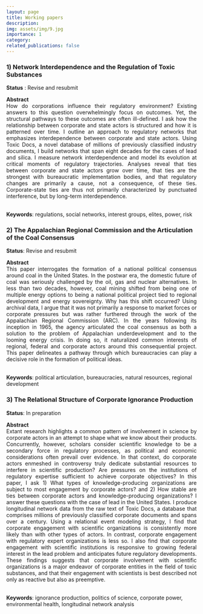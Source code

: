 ```yaml
---
layout: page
title: Working papers
description:
img: assets/img/9.jpg
importance: 1
category:
related_publications: false
---
```


### 1) Network Interdependence and the Regulation of Toxic Substances
<b>Status</b> : Revise and resubmit

<div style="text-align: justify;">
<b>Abstract</b><br>
How do corporations influence their regulatory environment? Existing answers to this question overwhelmingly focus on outcomes. Yet, the structural pathways to these outcomes are often ill-defined. I ask how the relationship between corporate and state actors is structured and how it is patterned over time. I outline an approach to regulatory networks that emphasizes interdependence between corporate and state actors. Using Toxic Docs, a novel database of millions of previously classified industry documents, I build networks that span eight decades for the cases of lead and silica. I measure network interdependence and model its evolution at critical moments of regulatory trajectories. Analyses reveal that ties between corporate and state actors grow over time, that ties are the strongest with bureaucratic implementation bodies, and that regulatory changes are primarily a cause, not a consequence, of these ties. Corporate-state ties are thus not primarily characterized by punctuated interference, but by long-term interdependence.
</div><br>

<b>Keywords</b>: regulations, social networks, interest groups, elites, power, risk

### 2) The Appalachian Regional Commission and the Articulation of the Coal Consensus
<b>Status</b>: Revise and resubmit

<div style="text-align: justify;">
<b>Abstract</b><br>
This paper interrogates the formation of a national political consensus around coal in the United States. In the postwar era, the domestic future of coal was seriously challenged by the oil, gas and nuclear alternatives. In less than two decades, however, coal mining shifted from being one of multiple energy options to being a national political project tied to regional development and energy sovereignty. Why has this shift occurred? Using archival data, I argue that it was not primarily a response to market forces or corporate pressures but was rather furthered through the work of the Appalachian Regional Commission (ARC). In the years following its inception in 1965, the agency articulated the coal consensus as both a solution to the problem of Appalachian underdevelopment and to the looming energy crisis. In doing so, it naturalized common interests of regional, federal and corporate actors around this consequential project. This paper delineates a pathway through which bureaucracies can play a decisive role in the formation of political ideas.
</div><br>

<b>Keywords</b>: political articulation, bureaucracies, natural resources, regional development

### 3) The Relational Structure of Corporate Ignorance Production
<b>Status</b>: In preparation

<div style="text-align: justify;">
<b>Abstract</b><br>
Extant research highlights a common pattern of involvement in science by corporate actors in an attempt to shape what we know about their products. Concurrently, however, scholars consider scientific knowledge to be a secondary force in regulatory processes, as political and economic considerations often prevail over evidence. In that context, do corporate actors enmeshed in controversy truly dedicate substantial resources to interfere in scientific production? Are pressures on the institutions of regulatory expertise sufficient to achieve corporate objectives? In this paper, I ask 1) What types of knowledge-producing organizations are subject to most engagement by corporate actors? and 2) How stable are ties between corporate actors and knowledge-producing organizations? I answer these questions with the case of lead in the United States. I produce longitudinal network data from the raw text of Toxic Docs, a database that comprises millions of previously classified corporate documents and spans over a century. Using a relational event modeling strategy, I find that corporate engagement with scientific organizations is consistently more likely than with other types of actors. In contrast, corporate engagement with regulatory expert organizations is less so. I also find that corporate engagement with scientific institutions is responsive to growing federal interest in the lead problem and anticipates future regulatory developments. These findings suggests that corporate involvement with scientific organizations is a major endeavor of corporate entities in the field of toxic substances, and that their engagement with scientists is best described not only as reactive but also as preemptive.
</div><br>

<b>Keywords</b>: ignorance production, politics of science, corporate power, environmental health, longitudinal network analysis
